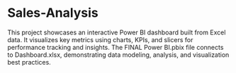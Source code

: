 # Sales-Analysis
This project showcases an interactive Power BI dashboard built from Excel data. It visualizes key metrics using charts, KPIs, and slicers for performance tracking and insights. The FINAL Power BI.pbix file connects to Dashboard.xlsx, demonstrating data modeling, analysis, and visualization best practices.
